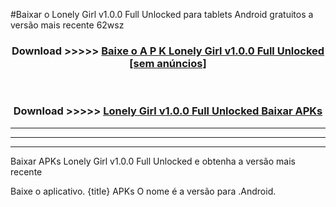 #Baixar o Lonely Girl v1.0.0 Full Unlocked   para tablets Android gratuitos a versão mais recente 62wsz


<div align="center">
<h3>Download >>>>> <a href="https://pt-web.web.app/?pt= Lonely Girl v1.0.0 Full Unlocked ">Baixe o A P K Lonely Girl v1.0.0 Full Unlocked  [sem anúncios]</a></h3><br>

<h3>Download >>>>> <a href="https://pt-web.web.app/?pt= Lonely Girl v1.0.0 Full Unlocked ">Lonely Girl v1.0.0 Full Unlocked  Baixar APKs</a></h3>
</div>

----------------------------------------------------------

----------------------------------------------------------

----------------------------------------------------------

Baixar APKs Lonely Girl v1.0.0 Full Unlocked  e obtenha a versão mais recente

Baixe o aplicativo. {title} APKs O nome é a versão para .Android.


